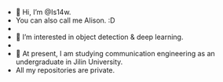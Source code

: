 - 👋 Hi, I’m @Is14w.
- You can also call me Alison. :D
- 
- 👀 I’m interested in object detection & deep learning.
- 
- 🌱 At present, I am studying communication engineering as an undergraduate in Jilin University.
- All my repositories are private.

<!---
Is14w/Is14w is a ✨ special ✨ repository because its `README.md` (this file) appears on your GitHub profile.
You can click the Preview link to take a look at your changes.
--->
